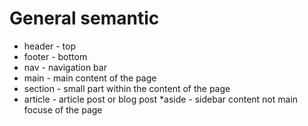 # General semantic
* header - top
* footer - bottom
* nav - navigation bar
* main - main content of the page
* section - small part within the content of the page
* article - article post or blog post
*aside - sidebar content not main focuse of the page
